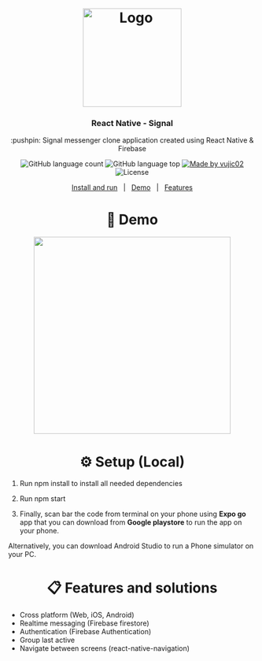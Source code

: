 <h1 align="center">
    <img src="https://upload.wikimedia.org/wikipedia/commons/8/8d/Signal-Logo.svg"
    width="200px"
    alt="Logo" />
</h1>


<h3 align="center">
  React Native - Signal 
</h3>


<p align="center">
  :pushpin: Signal messenger clone application created using React Native &amp; Firebase
</p>

<p align="center">
  <img alt="GitHub language count" src="https://img.shields.io/github/languages/count/vujic02/react-native-signal-clone.svg?color=blue">

  <img alt="GitHub language top" src="https://img.shields.io/github/languages/top/vujic02/react-native-signal-clone.svg?color=blue">

  <a href="https://www.nikolavujic.com/">
    <img alt="Made by vujic02" src="https://img.shields.io/badge/made%20by-vujic02-blue">
  </a>

  <img alt="License" src="https://img.shields.io/badge/license-MIT-blue">
</p>

<p align="center">
  <a href="#setup">Install and run</a>&nbsp;&nbsp;&nbsp;|&nbsp;&nbsp;&nbsp;<a href="#demo">Demo</a>&nbsp;&nbsp;&nbsp;|&nbsp;&nbsp;&nbsp;<a href="#features">Features</a>
</p>

<h1 align="center" id="demo"> 📱 Demo</h1>

<div width="100%" align="center">
<img src="" height="400px" align="center" />
</div>

<h1 align="center" id="setup"> ⚙️ Setup (Local)</h1>


1. Run npm install to install all needed dependencies

2. Run npm start

3. Finally, scan bar the code from terminal on your phone using **Expo go** app that you can download from **Google playstore** to run the app on your phone.

Alternatively, you can download Android Studio to run a Phone simulator on your PC.


<h1 align="center" id="features"> 📋 Features and solutions</h1>

- Cross platform (Web, iOS, Android)
- Realtime messaging (Firebase firestore)
- Authentication (Firebase Authentication)
- Group last active
- Navigate between screens (react-native-navigation)


